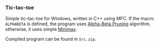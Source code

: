 ### Tic-tac-toe
Simple tic-tac-toe for Windows, written in C++ using MFC.
If the macro `ALPHABETA` is defined, the program uses [Alpha-Beta Pruning](https://en.wikipedia.org/wiki/Alpha%E2%80%93beta_pruning) algorithm, otherwise, it uses simple [Minimax](https://en.wikipedia.org/wiki/Minimax). 

Compiled program can be found in `Src.zip`. 
